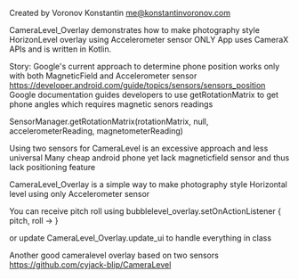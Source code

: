 Created by Voronov Konstantin
me@konstantinvoronov.com

CameraLevel_Overlay demonstrates how to make photography style HorizonLevel overlay using Accelerometer sensor ONLY
App uses CameraX APIs and is written in Kotlin.

Story: Google's current approach to determine phone position works only with both MagneticField and Accelerometer sensor
https://developer.android.com/guide/topics/sensors/sensors_position
Google documentation guides developers to use getRotationMatrix to get phone angles which requires magnetic senors readings

SensorManager.getRotationMatrix(rotationMatrix, null, accelerometerReading, magnetometerReading)

Using two sensors for CameraLevel is an excessive approach and less universal
Many cheap android phone yet lack magneticfield sensor and thus lack positioning feature

CameraLevel_Overlay is a simple way to make photography style Horizontal level using only Accelerometer sensor

You can receive pitch roll using
bubblelevel_overlay.setOnActionListener { pitch, roll -> }

or update 
CameraLevel_Overlay.update_ui to handle everything in class

Another good cameralevel overlay based on two sensors
https://github.com/cyjack-blip/CameraLevel
